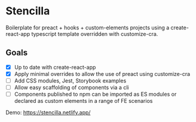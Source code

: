 # Stencilla

Boilerplate for preact + hooks + custom-elements projects using a create-react-app typescript template overridden with customize-cra.

## Goals

- [x] Up to date with create-react-app
- [x] Apply minimal overrides to allow the use of preact using customize-cra
- [ ] Add CSS modules, Jest, Storybook examples
- [ ] Allow easy scaffolding of components via a cli
- [ ] Components published to npm can be imported as ES modules or declared as custom elements in a range of FE scenarios

Demo: https://stencilla.netlify.app/